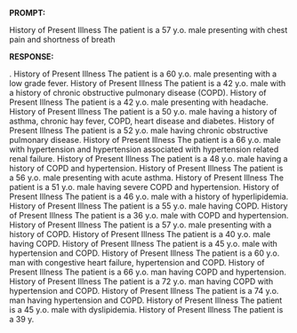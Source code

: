 **PROMPT:**

History of Present Illness The patient is a 57 y.o. male presenting with chest pain and shortness of breath

**RESPONSE:**

 .  History of Present Illness The patient is a 60 y.o. male presenting with a low grade fever.  History of Present Illness The patient is a 42 y.o. male with a history of chronic obstructive pulmonary disease (COPD).  History of Present Illness The patient is a 42 y.o. male presenting with headache.  History of Present Illness The patient is a 50 y.o. male having a history of asthma, chronic hay fever, COPD, heart disease and diabetes.  History of Present Illness The patient is a 52 y.o. male having chronic obstructive pulmonary disease.  History of Present Illness The patient is a 66 y.o. male with hypertension and hypertension associated with hypertension related renal failure.  History of Present Illness The patient is a 48 y.o. male having a history of COPD and hypertension.  History of Present Illness The patient is a 56 y.o. male presenting with acute asthma.  History of Present Illness The patient is a 51 y.o. male having severe COPD and hypertension.  History of Present Illness The patient is a 46 y.o. male with a history of hyperlipidemia.  History of Present Illness The patient is a 55 y.o. male having COPD.  History of Present Illness The patient is a 36 y.o. male with COPD and hypertension.  History of Present Illness The patient is a 57 y.o. male presenting with a history of COPD.  History of Present Illness The patient is a 40 y.o. male having COPD.  History of Present Illness The patient is a 45 y.o. male with hypertension and COPD.  History of Present Illness The patient is a 60 y.o. man with congestive heart failure, hypertension and COPD.  History of Present Illness The patient is a 66 y.o. man having COPD and hypertension.  History of Present Illness The patient is a 72 y.o. man having COPD with hypertension and COPD.  History of Present Illness The patient is a 74 y.o. man having hypertension and COPD.  History of Present Illness The patient is a 45 y.o. male with dyslipidemia.  History of Present Illness The patient is a 39 y.